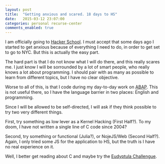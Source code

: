 ```yaml
---
layout: post
title:  "Getting anxious and scared. 18 days to HS"
date:   2015-03-12 23:07:00
categories: personal recurse-center
comments_enabled: true
---
```


I am officially going to [Hacker School][1]. I must accept that some days ago I started to get anxious because of everything I need to do, in order to get set to go to NYC. But this is actually the easy part.

The hard part is that I do not know what I will do there, and this really scares me. I just know I will be sorrounded by a lot of smart people, who really knows a lot about programming. I should pair with as many as possible to learn from different topics, but I have no clear objective.

Worse to all of this, is that I code during my day-to-day work on [ABAP][2]. This is not useful there, so I have the language barrier in two places: English and programming.

Since I will be allowed to be self-directed, I will ask if they think possible to try two very different things. 

First, try something as low lever as a Kernel Hacking (First Half?). To my doom, I have not written a single line of C code since 2004?

Second, try something or functional (Julia?), or NojeJS/Web (Second Half?). Again, I only tried some JS for the application to HS, but the truth is I have no real experience on it.

Well, I better get reading about C and maybe try the [Eudyptula Challengue][3].

[1]: https://www.hackerschool.com
[2]: http://en.wikipedia.org/wiki/ABAP
[3]: http://eudyptula-challenge.org